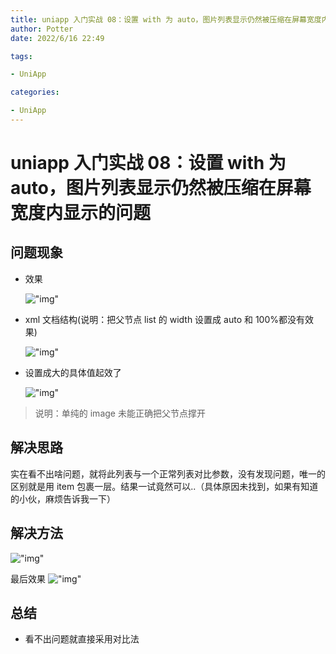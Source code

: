```yaml
---
title: uniapp 入门实战 08：设置 with 为 auto，图片列表显示仍然被压缩在屏幕宽度内显示的问题
author: Potter
date: 2022/6/16 22:49

tags:

- UniApp

categories:

- UniApp
---
```


# uniapp 入门实战 08：设置 with 为 auto，图片列表显示仍然被压缩在屏幕宽度内显示的问题


## 问题现象

- 效果

  !["img"](https://cdn.jsdelivr.net/gh/yxw007/BlogPicBed@master//img/20220616210533.png)

- xml 文档结构(说明：把父节点 list 的 width 设置成 auto 和 100%都没有效果)

  !["img"](https://cdn.jsdelivr.net/gh/yxw007/BlogPicBed@master//img/20220616210431.png)

- 设置成大的具体值起效了

  !["img"](https://cdn.jsdelivr.net/gh/yxw007/BlogPicBed@master//img/20220616210448.png)

> 说明：单纯的 image 未能正确把父节点撑开

## 解决思路

实在看不出啥问题，就将此列表与一个正常列表对比参数，没有发现问题，唯一的区别就是用 item 包裹一层。结果一试竟然可以..（具体原因未找到，如果有知道的小伙，麻烦告诉我一下）

## 解决方法

!["img"](https://cdn.jsdelivr.net/gh/yxw007/BlogPicBed@master//img/20220616210507.png)

最后效果
!["img"](https://cdn.jsdelivr.net/gh/yxw007/BlogPicBed@master//img/20220616210523.png)

## 总结

- 看不出问题就直接采用对比法
